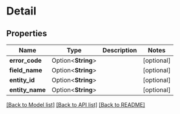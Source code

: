 # Detail

## Properties

Name | Type | Description | Notes
------------ | ------------- | ------------- | -------------
**error_code** | Option<**String**> |  | [optional]
**field_name** | Option<**String**> |  | [optional]
**entity_id** | Option<**String**> |  | [optional]
**entity_name** | Option<**String**> |  | [optional]

[[Back to Model list]](../README.md#documentation-for-models) [[Back to API list]](../README.md#documentation-for-api-endpoints) [[Back to README]](../README.md)


